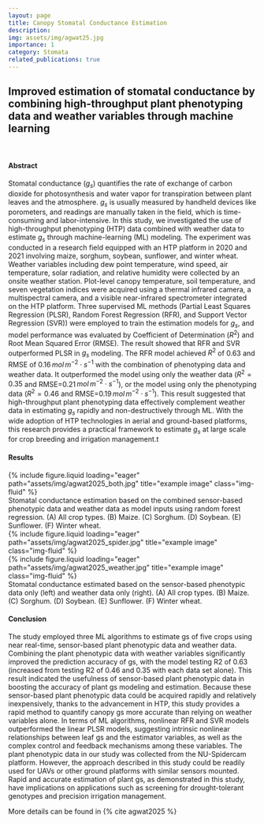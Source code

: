 ```yaml
---
layout: page
title: Canopy Stomatal Conductance Estimation
description: 
img: assets/img/agwat25.jpg
importance: 1
category: Stomata
related_publications: true
---
```

## **Improved estimation of stomatal conductance by combining high-throughput plant phenotyping data and weather variables through machine learning**

<br>

#### Abstract

Stomatal conductance ($g_s$) quantifies the rate of exchange of carbon dioxide for photosynthesis and water vapor for transpiration between plant leaves and the atmosphere. $g_s$ is usually measured by handheld devices like porometers, and readings are manually taken in the field, which is time-consuming and labor-intensive. In this study, we investigated the use of high-throughput phenotyping (HTP) data combined with weather data to estimate $g_s$ through machine-learning (ML) modeling. The experiment was conducted in a research field equipped with an HTP platform in 2020 and 2021 involving maize, sorghum, soybean, sunflower, and winter wheat. Weather variables including dew point temperature, wind speed, air temperature, solar radiation, and relative humidity were collected by an onsite weather station. Plot-level canopy temperature, soil temperature, and seven vegetation indices were acquired using a thermal infrared camera, a multispectral camera, and a visible near-infrared spectrometer integrated on the HTP platform. Three supervised ML methods (Partial Least Squares Regression (PLSR), Random Forest Regression (RFR), and Support Vector Regression (SVR)) were employed to train the estimation models for $g_s$, and model performance was evaluated by Coefficient of Determination ($R^2$) and Root Mean Squared Error (RMSE). The result showed that RFR and SVR outperformed PLSR in $g_s$ modeling. The RFR model achieved $R^2$ of 0.63 and RMSE of 0.16 $mol\,m^{-2}\cdot s^{-1}$ with the combination of phenotyping data and weather data. It outperformed the model using only the weather data ($R^2 = 0.35$ and RMSE=0.21 $mol\,m^{-2}\cdot s^{-1}$), or the model using only the phenotyping data ($R^2 = 0.46$ and RMSE=0.19 $mol\,m^{-2}\cdot s^{-1}$). This result suggested that high-throughput plant phenotyping data effectively complement weather data in estimating $g_s$ rapidly and non-destructively through ML. With the wide adoption of HTP technologies in aerial and ground-based platforms, this research provides a practical framework to estimate $g_s$ at large scale for crop breeding and irrigation management.t

#### Results

<div class="row">
    <div class="col-sm mt-3 mt-md-0">
        {% include figure.liquid loading="eager" path="assets/img/agwat2025_both.jpg" title="example image" class="img-fluid" %}
    </div>
</div>
<div class="caption">
    Stomatal conductance estimation based on the combined sensor-based phenotypic data and weather data as model inputs using random forest regression. (A) All crop types. (B) Maize. (C) Sorghum. (D) Soybean. (E) Sunflower. (F) Winter wheat.
</div>

<div class="row">
    <div class="col-sm mt-3 mt-md-0">
        {% include figure.liquid loading="eager" path="assets/img/agwat2025_spider.jpg" title="example image" class="img-fluid" %}
    </div>
    <div class="col-sm mt-3 mt-md-0">
        {% include figure.liquid loading="eager" path="assets/img/agwat2025_weather.jpg" title="example image" class="img-fluid" %}
    </div>
</div>
<div class="caption">
    Stomatal conductance estimated based on the sensor-based phenotypic data only (left) and weather data only (right). (A) All crop types. (B) Maize. (C) Sorghum. (D) Soybean. (E) Sunflower. (F) Winter wheat.
</div>

#### Conclusion

The study employed three ML algorithms to estimate gs of five crops using near real-time, sensor-based plant phenotypic data and weather data. Combining the plant phenotypic data with weather variables significantly improved the prediction accuracy of gs, with the model testing R2 of 0.63 (increased from testing R2 of 0.46 and 0.35 with each data set alone). This result indicated the usefulness of sensor-based plant phenotypic data in boosting the accuracy of plant gs modeling and estimation. Because these sensor-based plant phenotypic data could be acquired rapidly and relatively inexpensively, thanks to the advancement in HTP, this study provides a rapid method to quantify canopy gs more accurate than relying on weather variables alone. In terms of ML algorithms, nonlinear RFR and SVR models outperformed the linear PLSR models, suggesting intrinsic nonlinear relationships between leaf gs and the estimator variables, as well as the complex control and feedback mechanisms among these variables. The plant phenotypic data in our study was collected from the NU-Spidercam platform. However, the approach described in this study could be readily used for UAVs or other ground platforms with similar sensors mounted. Rapid and accurate estimation of plant gs, as demonstrated in this study, have implications on applications such as screening for drought-tolerant genotypes and precision irrigation management.

More details can be found in {% cite agwat2025 %}

